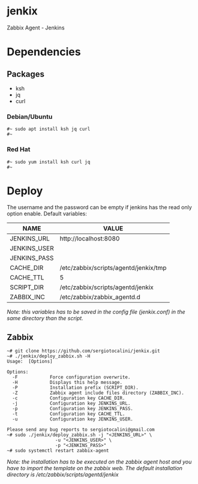 # jenkix
Zabbix Agent - Jenkins

# Dependencies
## Packages
* ksh
* jq
* curl

### Debian/Ubuntu

    #~ sudo apt install ksh jq curl
    #~

### Red Hat

    #~ sudo yum install ksh curl jq
    #~

# Deploy
The username and the password can be empty if jenkins has the read only option enable.
Default variables:

NAME|VALUE
----|-----
JENKINS_URL|http://localhost:8080
JENKINS_USER|<empty>
JENKINS_PASS|<empty>
CACHE_DIR|/etc/zabbix/scripts/agentd/jenkix/tmp
CACHE_TTL|5
SCRIPT_DIR|/etc/zabbix/scripts/agentd/jenkix
ZABBIX_INC|/etc/zabbix/zabbix_agentd.d

*Note: this variables has to be saved in the config file (jenkix.conf) in the same directory than the script.*

## Zabbix
```
~# git clone https://github.com/sergiotocalini/jenkix.git
~# ./jenkix/deploy_zabbix.sh -H
Usage:  [Options]

Options:
  -F            Force configuration overwrite.
  -H            Displays this help message.
  -P            Installation prefix (SCRIPT_DIR).
  -Z            Zabbix agent include files directory (ZABBIX_INC).
  -c            Configuration key CACHE_DIR.
  -j            Configuration key JENKINS_URL.
  -p            Configuration key JENKINS_PASS.
  -t            Configuration key CACHE_TTL.
  -u            Configuration key JENKINS_USER.

Please send any bug reports to sergiotocalini@gmail.com
~# sudo ./jenkix/deploy_zabbix.sh -j "<JENKINS_URL>" \
   				  -u "<JENKINS_USER>" \
				  -p "<JENKINS_PASS>"
~# sudo systemctl restart zabbix-agent
```

*Note: the installation has to be executed on the zabbix agent host and you have to import the template on the zabbix web. The default installation directory is /etc/zabbix/scripts/agentd/jenkix*
